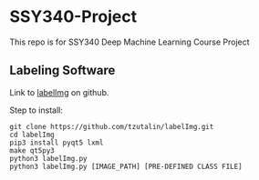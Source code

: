 # SSY340-Project
This repo is for SSY340 Deep Machine Learning Course Project

## Labeling Software
Link to [labelImg](https://github.com/tzutalin/labelImg.git) on github.

Step to install:
```
git clone https://github.com/tzutalin/labelImg.git
cd labelImg
pip3 install pyqt5 lxml
make qt5py3
python3 labelImg.py
python3 labelImg.py [IMAGE_PATH] [PRE-DEFINED CLASS FILE]
```
